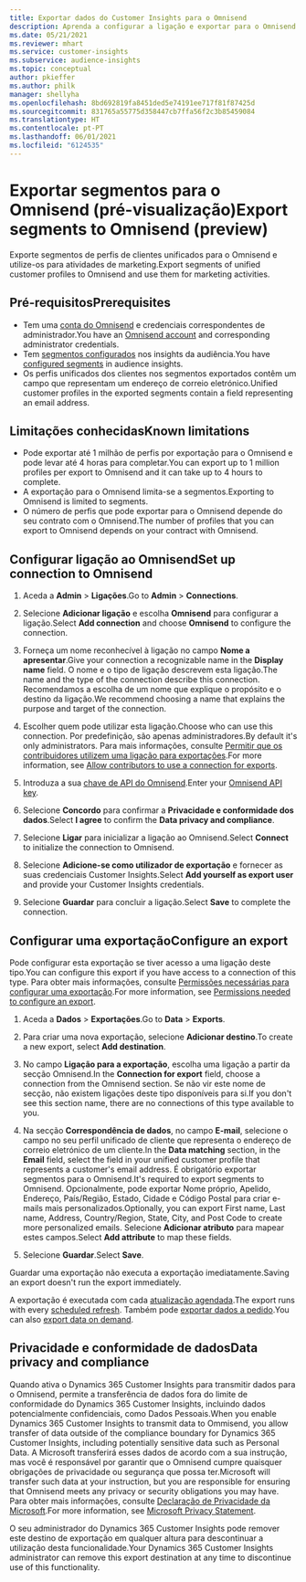 ```yaml
---
title: Exportar dados do Customer Insights para o Omnisend
description: Aprenda a configurar a ligação e exportar para o Omnisend.
ms.date: 05/21/2021
ms.reviewer: mhart
ms.service: customer-insights
ms.subservice: audience-insights
ms.topic: conceptual
author: pkieffer
ms.author: philk
manager: shellyha
ms.openlocfilehash: 8bd692819fa8451ded5e74191ee717f81f87425d
ms.sourcegitcommit: 831765a55775d358447cb7ffa56f2c3b85459084
ms.translationtype: HT
ms.contentlocale: pt-PT
ms.lasthandoff: 06/01/2021
ms.locfileid: "6124535"
---
```

# <a name="export-segments-to-omnisend-preview"></a><span data-ttu-id="1c1df-103">Exportar segmentos para o Omnisend (pré-visualização)</span><span class="sxs-lookup"><span data-stu-id="1c1df-103">Export segments to Omnisend (preview)</span></span>

<span data-ttu-id="1c1df-104">Exporte segmentos de perfis de clientes unificados para o Omnisend e utilize-os para atividades de marketing.</span><span class="sxs-lookup"><span data-stu-id="1c1df-104">Export segments of unified customer profiles to Omnisend and use them for marketing activities.</span></span>

## <a name="prerequisites"></a><span data-ttu-id="1c1df-105">Pré-requisitos</span><span class="sxs-lookup"><span data-stu-id="1c1df-105">Prerequisites</span></span>

-   <span data-ttu-id="1c1df-106">Tem uma [conta do Omnisend](https://www.omnisend.com/) e credenciais correspondentes de administrador.</span><span class="sxs-lookup"><span data-stu-id="1c1df-106">You have an [Omnisend account](https://www.omnisend.com/) and corresponding administrator credentials.</span></span>
-   <span data-ttu-id="1c1df-107">Tem [segmentos configurados](segments.md) nos insights da audiência.</span><span class="sxs-lookup"><span data-stu-id="1c1df-107">You have [configured segments](segments.md) in audience insights.</span></span>
-   <span data-ttu-id="1c1df-108">Os perfis unificados dos clientes nos segmentos exportados contêm um campo que representam um endereço de correio eletrónico.</span><span class="sxs-lookup"><span data-stu-id="1c1df-108">Unified customer profiles in the exported segments contain a field representing an email address.</span></span>

## <a name="known-limitations"></a><span data-ttu-id="1c1df-109">Limitações conhecidas</span><span class="sxs-lookup"><span data-stu-id="1c1df-109">Known limitations</span></span>

- <span data-ttu-id="1c1df-110">Pode exportar até 1 milhão de perfis por exportação para o Omnisend e pode levar até 4 horas para completar.</span><span class="sxs-lookup"><span data-stu-id="1c1df-110">You can export up to 1 million profiles per export to Omnisend and it can take up to 4 hours to complete.</span></span>
- <span data-ttu-id="1c1df-111">A exportação para o Omnisend limita-se a segmentos.</span><span class="sxs-lookup"><span data-stu-id="1c1df-111">Exporting to Omnisend is limited to segments.</span></span>
- <span data-ttu-id="1c1df-112">O número de perfis que pode exportar para o Omnisend depende do seu contrato com o Omnisend.</span><span class="sxs-lookup"><span data-stu-id="1c1df-112">The number of profiles that you can export to Omnisend depends on your contract with Omnisend.</span></span>

## <a name="set-up-connection-to-omnisend"></a><span data-ttu-id="1c1df-113">Configurar ligação ao Omnisend</span><span class="sxs-lookup"><span data-stu-id="1c1df-113">Set up connection to Omnisend</span></span>

1. <span data-ttu-id="1c1df-114">Aceda a **Admin** > **Ligações**.</span><span class="sxs-lookup"><span data-stu-id="1c1df-114">Go to **Admin** > **Connections**.</span></span>

1. <span data-ttu-id="1c1df-115">Selecione **Adicionar ligação** e escolha **Omnisend** para configurar a ligação.</span><span class="sxs-lookup"><span data-stu-id="1c1df-115">Select **Add connection** and choose **Omnisend** to configure the connection.</span></span>

1. <span data-ttu-id="1c1df-116">Forneça um nome reconhecível à ligação no campo **Nome a apresentar**.</span><span class="sxs-lookup"><span data-stu-id="1c1df-116">Give your connection a recognizable name in the **Display name** field.</span></span> <span data-ttu-id="1c1df-117">O nome e o tipo de ligação descrevem esta ligação.</span><span class="sxs-lookup"><span data-stu-id="1c1df-117">The name and the type of the connection describe this connection.</span></span> <span data-ttu-id="1c1df-118">Recomendamos a escolha de um nome que explique o propósito e o destino da ligação.</span><span class="sxs-lookup"><span data-stu-id="1c1df-118">We recommend choosing a name that explains the purpose and target of the connection.</span></span>

1. <span data-ttu-id="1c1df-119">Escolher quem pode utilizar esta ligação.</span><span class="sxs-lookup"><span data-stu-id="1c1df-119">Choose who can use this connection.</span></span> <span data-ttu-id="1c1df-120">Por predefinição, são apenas administradores.</span><span class="sxs-lookup"><span data-stu-id="1c1df-120">By default it's only administrators.</span></span> <span data-ttu-id="1c1df-121">Para mais informações, consulte [Permitir que os contribuidores utilizem uma ligação para exportações](connections.md#allow-contributors-to-use-a-connection-for-exports).</span><span class="sxs-lookup"><span data-stu-id="1c1df-121">For more information, see [Allow contributors to use a connection for exports](connections.md#allow-contributors-to-use-a-connection-for-exports).</span></span>

1. <span data-ttu-id="1c1df-122">Introduza a sua [chave de API do Omnisend](https://support.omnisend.com/en/articles/1061890-generating-api-key).</span><span class="sxs-lookup"><span data-stu-id="1c1df-122">Enter your [Omnisend API key](https://support.omnisend.com/en/articles/1061890-generating-api-key).</span></span>

1. <span data-ttu-id="1c1df-123">Selecione **Concordo** para confirmar a **Privacidade e conformidade dos dados**.</span><span class="sxs-lookup"><span data-stu-id="1c1df-123">Select **I agree** to confirm the **Data privacy and compliance**.</span></span>

1. <span data-ttu-id="1c1df-124">Selecione **Ligar** para inicializar a ligação ao Omnisend.</span><span class="sxs-lookup"><span data-stu-id="1c1df-124">Select **Connect** to initialize the connection to Omnisend.</span></span>

1. <span data-ttu-id="1c1df-125">Selecione **Adicione-se como utilizador de exportação** e fornecer as suas credenciais Customer Insights.</span><span class="sxs-lookup"><span data-stu-id="1c1df-125">Select **Add yourself as export user** and provide your Customer Insights credentials.</span></span>

1. <span data-ttu-id="1c1df-126">Selecione **Guardar** para concluir a ligação.</span><span class="sxs-lookup"><span data-stu-id="1c1df-126">Select **Save** to complete the connection.</span></span>

## <a name="configure-an-export"></a><span data-ttu-id="1c1df-127">Configurar uma exportação</span><span class="sxs-lookup"><span data-stu-id="1c1df-127">Configure an export</span></span>

<span data-ttu-id="1c1df-128">Pode configurar esta exportação se tiver acesso a uma ligação deste tipo.</span><span class="sxs-lookup"><span data-stu-id="1c1df-128">You can configure this export if you have access to a connection of this type.</span></span> <span data-ttu-id="1c1df-129">Para obter mais informações, consulte [Permissões necessárias para configurar uma exportação](export-destinations.md#set-up-a-new-export).</span><span class="sxs-lookup"><span data-stu-id="1c1df-129">For more information, see [Permissions needed to configure an export](export-destinations.md#set-up-a-new-export).</span></span>

1. <span data-ttu-id="1c1df-130">Aceda a **Dados** > **Exportações**.</span><span class="sxs-lookup"><span data-stu-id="1c1df-130">Go to **Data** > **Exports**.</span></span>

1. <span data-ttu-id="1c1df-131">Para criar uma nova exportação, selecione **Adicionar destino**.</span><span class="sxs-lookup"><span data-stu-id="1c1df-131">To create a new export, select **Add destination**.</span></span>

1. <span data-ttu-id="1c1df-132">No campo **Ligação para a exportação**, escolha uma ligação a partir da secção Omnisend.</span><span class="sxs-lookup"><span data-stu-id="1c1df-132">In the **Connection for export** field, choose a connection from the Omnisend section.</span></span> <span data-ttu-id="1c1df-133">Se não vir este nome de secção, não existem ligações deste tipo disponíveis para si.</span><span class="sxs-lookup"><span data-stu-id="1c1df-133">If you don't see this section name, there are no connections of this type available to you.</span></span>

1. <span data-ttu-id="1c1df-134">Na secção **Correspondência de dados**, no campo **E-mail**, selecione o campo no seu perfil unificado de cliente que representa o endereço de correio eletrónico de um cliente.</span><span class="sxs-lookup"><span data-stu-id="1c1df-134">In the **Data matching** section, in the **Email** field, select the field in your unified customer profile that represents a customer's email address.</span></span> <span data-ttu-id="1c1df-135">É obrigatório exportar segmentos para o Omnisend.</span><span class="sxs-lookup"><span data-stu-id="1c1df-135">It's required to export segments to Omnisend.</span></span> <span data-ttu-id="1c1df-136">Opcionalmente, pode exportar Nome próprio, Apelido, Endereço, País/Região, Estado, Cidade e Código Postal para criar e-mails mais personalizados.</span><span class="sxs-lookup"><span data-stu-id="1c1df-136">Optionally, you can export First name, Last name, Address, Country/Region, State, City, and Post Code to create more personalized emails.</span></span> <span data-ttu-id="1c1df-137">Selecione **Adicionar atributo** para mapear estes campos.</span><span class="sxs-lookup"><span data-stu-id="1c1df-137">Select **Add attribute** to map these fields.</span></span>

1. <span data-ttu-id="1c1df-138">Selecione **Guardar**.</span><span class="sxs-lookup"><span data-stu-id="1c1df-138">Select **Save**.</span></span>

<span data-ttu-id="1c1df-139">Guardar uma exportação não executa a exportação imediatamente.</span><span class="sxs-lookup"><span data-stu-id="1c1df-139">Saving an export doesn't run the export immediately.</span></span>

<span data-ttu-id="1c1df-140">A exportação é executada com cada [atualização agendada](system.md#schedule-tab).</span><span class="sxs-lookup"><span data-stu-id="1c1df-140">The export runs with every [scheduled refresh](system.md#schedule-tab).</span></span> <span data-ttu-id="1c1df-141">Também pode [exportar dados a pedido](export-destinations.md#run-exports-on-demand).</span><span class="sxs-lookup"><span data-stu-id="1c1df-141">You can also [export data on demand](export-destinations.md#run-exports-on-demand).</span></span> 


## <a name="data-privacy-and-compliance"></a><span data-ttu-id="1c1df-142">Privacidade e conformidade de dados</span><span class="sxs-lookup"><span data-stu-id="1c1df-142">Data privacy and compliance</span></span>

<span data-ttu-id="1c1df-143">Quando ativa o Dynamics 365 Customer Insights para transmitir dados para o Omnisend, permite a transferência de dados fora do limite de conformidade do Dynamics 365 Customer Insights, incluindo dados potencialmente confidenciais, como Dados Pessoais.</span><span class="sxs-lookup"><span data-stu-id="1c1df-143">When you enable Dynamics 365 Customer Insights to transmit data to Ommisend, you allow transfer of data outside of the compliance boundary for Dynamics 365 Customer Insights, including potentially sensitive data such as Personal Data.</span></span> <span data-ttu-id="1c1df-144">A Microsoft transferirá esses dados de acordo com a sua instrução, mas você é responsável por garantir que o Omnisend cumpre quaisquer obrigações de privacidade ou segurança que possa ter.</span><span class="sxs-lookup"><span data-stu-id="1c1df-144">Microsoft will transfer such data at your instruction, but you are responsible for ensuring that Omnisend meets any privacy or security obligations you may have.</span></span> <span data-ttu-id="1c1df-145">Para obter mais informações, consulte [Declaração de Privacidade da Microsoft](https://go.microsoft.com/fwlink/?linkid=396732).</span><span class="sxs-lookup"><span data-stu-id="1c1df-145">For more information, see [Microsoft Privacy Statement](https://go.microsoft.com/fwlink/?linkid=396732).</span></span>

<span data-ttu-id="1c1df-146">O seu administrador do Dynamics 365 Customer Insights pode remover este destino de exportação em qualquer altura para descontinuar a utilização desta funcionalidade.</span><span class="sxs-lookup"><span data-stu-id="1c1df-146">Your Dynamics 365 Customer Insights administrator can remove this export destination at any time to discontinue use of this functionality.</span></span>
